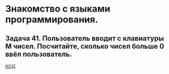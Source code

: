 # Знакомство с языками программирования.

## Задача 41. Пользователь вводит с клавиатуры M чисел. Посчитайте, сколько чисел больше 0 ввёл пользователь.

[КОД](Program.cs)
